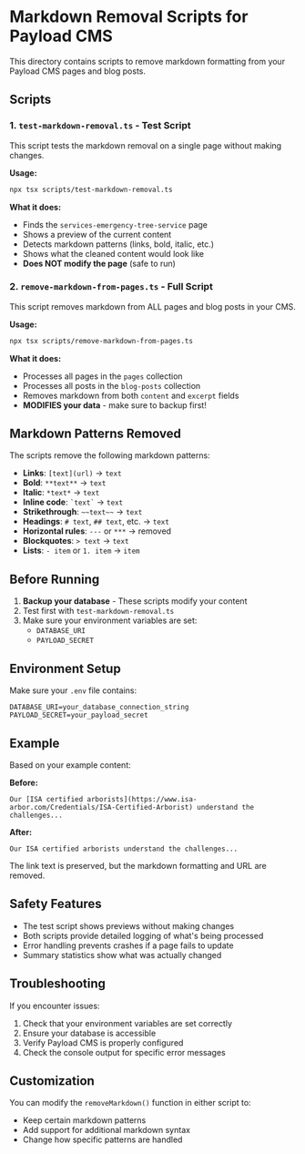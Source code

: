 # Markdown Removal Scripts for Payload CMS

This directory contains scripts to remove markdown formatting from your Payload CMS pages and blog posts.

## Scripts

### 1. `test-markdown-removal.ts` - Test Script

This script tests the markdown removal on a single page without making changes.

**Usage:**

```bash
npx tsx scripts/test-markdown-removal.ts
```

**What it does:**

- Finds the `services-emergency-tree-service` page
- Shows a preview of the current content
- Detects markdown patterns (links, bold, italic, etc.)
- Shows what the cleaned content would look like
- **Does NOT modify the page** (safe to run)

### 2. `remove-markdown-from-pages.ts` - Full Script

This script removes markdown from ALL pages and blog posts in your CMS.

**Usage:**

```bash
npx tsx scripts/remove-markdown-from-pages.ts
```

**What it does:**

- Processes all pages in the `pages` collection
- Processes all posts in the `blog-posts` collection
- Removes markdown from both `content` and `excerpt` fields
- **MODIFIES your data** - make sure to backup first!

## Markdown Patterns Removed

The scripts remove the following markdown patterns:

- **Links**: `[text](url)` → `text`
- **Bold**: `**text**` → `text`
- **Italic**: `*text*` → `text`
- **Inline code**: `` `text` `` → `text`
- **Strikethrough**: `~~text~~` → `text`
- **Headings**: `# text`, `## text`, etc. → `text`
- **Horizontal rules**: `---` or `***` → removed
- **Blockquotes**: `> text` → `text`
- **Lists**: `- item` or `1. item` → `item`

## Before Running

1. **Backup your database** - These scripts modify your content
2. Test first with `test-markdown-removal.ts`
3. Make sure your environment variables are set:
   - `DATABASE_URI`
   - `PAYLOAD_SECRET`

## Environment Setup

Make sure your `.env` file contains:

```
DATABASE_URI=your_database_connection_string
PAYLOAD_SECRET=your_payload_secret
```

## Example

Based on your example content:

**Before:**

```
Our [ISA certified arborists](https://www.isa-arbor.com/Credentials/ISA-Certified-Arborist) understand the challenges...
```

**After:**

```
Our ISA certified arborists understand the challenges...
```

The link text is preserved, but the markdown formatting and URL are removed.

## Safety Features

- The test script shows previews without making changes
- Both scripts provide detailed logging of what's being processed
- Error handling prevents crashes if a page fails to update
- Summary statistics show what was actually changed

## Troubleshooting

If you encounter issues:

1. Check that your environment variables are set correctly
2. Ensure your database is accessible
3. Verify Payload CMS is properly configured
4. Check the console output for specific error messages

## Customization

You can modify the `removeMarkdown()` function in either script to:

- Keep certain markdown patterns
- Add support for additional markdown syntax
- Change how specific patterns are handled
